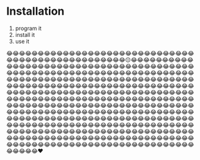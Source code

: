 # Installation

1. program it
2. install it
3. use it

:joy::joy::joy::joy::joy::joy::joy::joy::joy::joy::joy::joy::joy::joy::joy::joy::joy::joy::joy::joy::joy::joy::joy::joy::joy::joy::joy::joy::joy::joy::joy::joy::joy::joy::joy::joy::joy::joy::joy::joy::joy::joy::joy::joy::joy::joy::joy::joy::joy::pensive::joy::joy::joy::joy::joy::joy::joy::joy::joy::joy::joy::joy::joy::joy::joy::joy::joy::joy::joy::joy::joy::joy::joy::joy::joy::joy::joy::joy::joy::joy::joy::joy::joy::joy::joy::joy::joy::joy::joy::joy::joy::joy::joy::joy::joy::joy::joy::joy::joy::joy::joy::joy::joy::joy::joy::joy::joy::joy::joy::joy::joy::joy::joy::joy::joy::joy::joy::joy::joy::joy::joy::joy::joy::joy::joy::joy::joy::joy::joy::joy::joy::joy::joy::joy::joy::joy::joy::joy::joy::joy::joy::joy::joy::joy::joy::joy::joy::joy::joy::joy::joy::joy::joy::joy::joy::joy::joy::joy::joy::joy::joy::joy::joy::joy::joy::joy::joy::joy::joy::joy::joy::joy::joy::joy::joy::joy::joy::joy::joy::joy::joy::joy::joy::joy::joy::joy::joy::joy::joy::joy::joy::joy::joy::joy::joy::joy::joy::joy::joy::joy::joy::joy::joy::joy::joy::joy::joy::joy::joy::joy::joy::joy::joy::joy::joy::joy::joy::joy::joy::joy::joy::joy::joy::joy::joy::joy::joy::joy::joy::joy::joy::joy::joy::joy::joy::joy::joy::joy::joy::joy::joy::joy::joy::joy::joy::joy::joy::joy::joy::joy::joy::joy::joy::joy::joy::joy::joy::joy::joy::joy::joy::joy::joy::joy::joy::joy::joy::joy::joy::joy::joy::joy::joy::joy::joy::joy::joy::joy::joy::joy::joy::joy::joy::joy::joy::joy::joy::joy::joy::joy::joy::joy::joy::joy::joy::joy::joy::joy::joy::joy::joy::joy::joy::joy::joy::joy::joy::joy::joy::joy::joy::joy::joy::joy::joy::joy::joy::joy::joy::joy::joy::joy::joy::joy::joy::joy::joy::joy::joy::joy::joy::joy::joy::joy::joy::joy::joy::joy::joy::joy::joy::joy::joy::joy::joy::joy::joy::joy::joy::joy::joy::joy::joy::joy::joy::joy::joy::joy::joy::joy::joy::joy::joy::joy::joy::joy::joy::joy::joy::joy::joy::joy::joy::joy::joy::joy::joy::joy::joy::joy::joy::joy::joy::joy::joy::joy::joy::joy::joy::joy::joy::joy::joy::joy::joy::joy::joy::joy::joy::joy::joy::joy::joy::joy::joy::joy::joy::joy::joy::joy::joy::joy::joy::joy::joy::joy::joy::joy::joy::joy::joy::joy::joy::joy::joy::joy::joy::joy::joy::joy::joy::joy::joy::joy::joy::joy::joy::joy::joy::joy::joy::joy::joy::joy::joy::joy::joy::joy::joy::joy::joy::joy::joy::joy::joy::heart:
